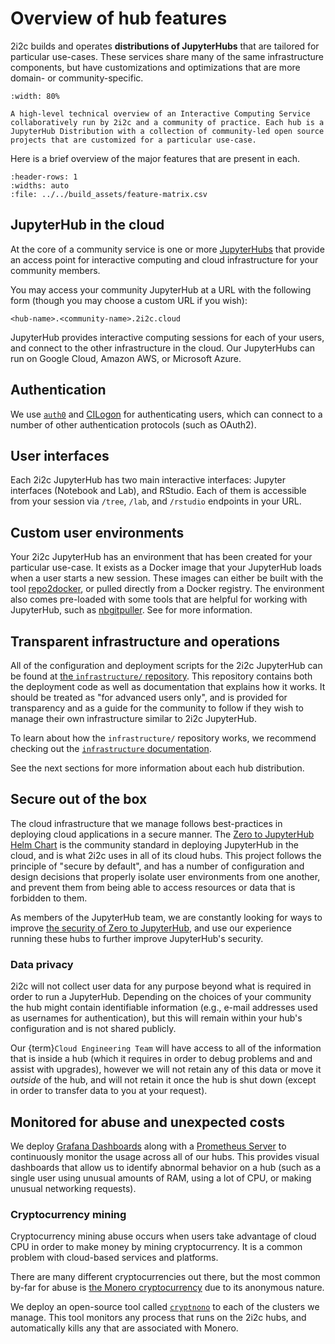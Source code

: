# Overview of hub features

2i2c builds and operates **distributions of JupyterHubs** that are tailored for particular use-cases.
These services share many of the same infrastructure components, but have customizations and optimizations that are more domain- or community-specific.

```{figure} https://drive.google.com/uc?export=download&id=1vL8ekAtUQ4TEik4-oWIn36VAOITdlmpR
:width: 80%

A high-level technical overview of an Interactive Computing Service collaboratively run by 2i2c and a community of practice. Each hub is a JupyterHub Distribution with a collection of community-led open source projects that are customized for a particular use-case.
```


Here is a brief overview of the major features that are present in each.

```{csv-table}
:header-rows: 1
:widths: auto
:file: ../../build_assets/feature-matrix.csv
```

<script>
    headers = document.querySelectorAll(".feature-header");
    headers.forEach((header) => {
        td = header.parentElement
        td.setAttribute("colspan", "100")
        td.classList.add("feature-header")
        tr = td.parentElement
        tr.querySelectorAll("td:not(.feature-header)").forEach((td) => {
            td.remove()
        })
    })
</script>
<style>
    td.feature-header {
        font-weight: 500;
        background-color: #f8f9fa;
    }
</style>


## JupyterHub in the cloud

At the core of a community service is one or more [JupyterHubs](https://jupyter.org/hub) that provide an access point for interactive computing and cloud infrastructure for your community members.

You may access your community JupyterHub at a URL with the following form (though you may choose a custom URL if you wish):

```
<hub-name>.<community-name>.2i2c.cloud
```

JupyterHub provides interactive computing sessions for each of your users, and connect to the other infrastructure in the cloud.
Our JupyterHubs can run on Google Cloud, Amazon AWS, or Microsoft Azure.

## Authentication

We use [`auth0`](https://auth0.com/) and [CILogon](https://www.cilogon.org/) for authenticating users, which can connect to a number of other authentication protocols (such as OAuth2).

## User interfaces

Each 2i2c JupyterHub has two main interactive interfaces: Jupyter interfaces (Notebook and Lab), and RStudio. Each of them is accessible from your session via `/tree`, `/lab`, and `/rstudio` endpoints in your URL.

## Custom user environments

Your 2i2c JupyterHub has an environment that has been created for your particular use-case. It exists as a Docker image that your JupyterHub loads when a user starts a new session. These images can either be built with the tool [repo2docker](https://repo2docker.readthedocs.io/), or pulled directly from a Docker registry. The environment also comes pre-loaded with some tools that are helpful for working with JupyterHub, such as [nbgitpuller](https://jupyterhub.github.io/nbgitpuller). See [](environment/custom) for more information.

## Transparent infrastructure and operations

All of the configuration and deployment scripts for the 2i2c JupyterHub can be found at [the `infrastructure/` repository](https://github.com/2i2c-org/infrastructure). This repository contains both the deployment code as well as documentation that explains how it works. It should be treated as "for advanced users only", and is provided for transparency and as a guide for the community to follow if they wish to manage their own infrastructure similar to 2i2c JupyterHub.

To learn about how the `infrastructure/` repository works, we recommend checking out the [`infrastructure` documentation](infra:index).

See the next sections for more information about each hub distribution.

## Secure out of the box

The cloud infrastructure that we manage follows best-practices in deploying cloud applications in a secure manner.
The [Zero to JupyterHub Helm Chart](https://zero-to-jupyterhub.readthedocs.io/en/latest/) is the community standard in deploying JupyterHub in the cloud, and is what 2i2c uses in all of its cloud hubs.
This project follows the principle of "secure by default", and has a number of configuration and design decisions that properly isolate user environments from one another, and prevent them from being able to access resources or data that is forbidden to them.

As members of the JupyterHub team, we are constantly looking for ways to improve [the security of Zero to JupyterHub](https://zero-to-jupyterhub.readthedocs.io/en/latest/administrator/security.html), and use our experience running these hubs to further improve JupyterHub's security.

### Data privacy

2i2c will not collect user data for any purpose beyond what is required in order to run a JupyterHub.
Depending on the choices of your community the hub might contain identifiable information (e.g., e-mail addresses used as usernames for authentication), but this will remain within your hub's configuration and is not shared publicly.

Our {term}`Cloud Engineering Team` will have access to all of the information that is inside a hub (which it requires in order to debug problems and and assist with upgrades), however we will not retain any of this data or move it *outside* of the hub, and will not retain it once the hub is shut down (except in order to transfer data to you at your request).

## Monitored for abuse and unexpected costs

We deploy [Grafana Dashboards](https://grafana.com/grafana/dashboards/) along with a [Prometheus Server](https://prometheus.io/) to continuously monitor the usage across all of our hubs.
This provides visual dashboards that allow us to identify abnormal behavior on a hub (such as a single user using unusual amounts of RAM, using a lot of CPU, or making unusual networking requests).

### Cryptocurrency mining

Cryptocurrency mining abuse occurs when users take advantage of cloud CPU in order to make money by mining cryptocurrency.
It is a common problem with cloud-based services and platforms.

There are many different cryptocurrencies out there, but the most common by-far for abuse is [the Monero cryptocurrency](https://www.getmonero.org/) due to its anonymous nature.

We deploy an open-source tool called [`cryptnono`](https://github.com/yuvipanda/cryptnono) to each of the clusters we manage.
This tool monitors any process that runs on the 2i2c hubs, and automatically kills any that are associated with Monero.
